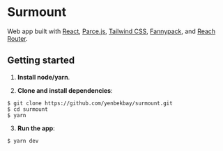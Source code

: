 # Surmount

Web app built with [React](https://reactjs.org/), [Parce.js](https://parceljs.org/), [Tailwind CSS](https://tailwindcss.com/), [Fannypack](https://fannypack.style/), and [Reach Router](https://reach.tech/router).

## Getting started

1. **Install node/yarn**.

2. **Clone and install dependencies**:
```shell
$ git clone https://github.com/yenbekbay/surmount.git
$ cd surmount
$ yarn
```

3. **Run the app**:
```shell
$ yarn dev
```
